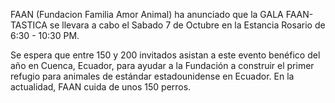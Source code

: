 FAAN (Fundacion Familia Amor Animal) ha anunciado que la GALA FAAN-TASTICA se llevara a cabo el Sabado 7 de Octubre en la Estancia Rosario de 6:30 - 10:30 PM.

Se espera que entre 150 y 200 invitados asistan a este evento benéfico del año en Cuenca, Ecuador, para ayudar a la Fundación a construir el primer refugio para animales de estándar estadounidense en Ecuador. En la actualidad, FAAN cuida de unos 150 perros.